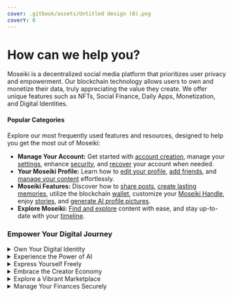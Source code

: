 ```yaml
---
cover: .gitbook/assets/Untitled design (8).png
coverY: 0
---
```


# How can we help you?

Moseiki is a decentralized social media platform that prioritizes user privacy and empowerment. Our blockchain technology allows users to own and monetize their data, truly appreciating the value they create. We offer unique features such as NFTs, Social Finance, Daily Apps, Monetization, and Digital Identities.

#### Popular Categories

Explore our most frequently used features and resources, designed to help you get the most out of Moseiki:

* **Manage Your Account:** Get started with [account creation](manage-your-account/sign-up-and-get-started/create-a-moseiki-account.md), manage your [settings](manage-your-account/create-a-moseiki-account/account-settings/), enhance [security](manage-your-account/sign-up-and-get-started/account-security.md), and [recover](manage-your-account/sign-up-and-get-started/account-recovery.md) your account when needed.
* **Your Moseiki Profile:** Learn how to [edit your profile](manage-your-account/your-moseiki-profile/edit-your-profile.md), [add friends](manage-your-account/your-moseiki-profile/edit-your-profile.md#how-to-add-users-as-friends-to-your-profile), and [manage your content](moseiki-features/share-a-post/create-a-post.md) effortlessly.
* **Moseiki Features:** Discover how to [share posts](moseiki-features/share-a-post/engage-with-posts/share.md), [create lasting memories](moseiki-features/create-a-memory.md), utilize the blockchain [wallet](moseiki-features/blockchain-wallet.md), customize your [Moseiki Handle](moseiki-features/moseiki-handle.md), enjoy [stories](moseiki-features/stories.md), and [generate AI profile pictures](moseiki-features/ai-profile-picture-generation.md).
* **Explore Moseiki:** [Find and explore](explore-moseiki/search-and-explore.md) content with ease, and stay up-to-date with your [timeline](explore-moseiki/how-timeline-works.md).

### Empower Your Digital Journey

<details>

<summary>Own Your Digital Identity</summary>

At Moseiki, your digital identity is uniquely yours. Claim your exclusive Moseiki Handle to interact and participate within a secure, decentralized environment. With full ownership of your data, you can confidently express yourself and engage with the community.

</details>

<details>

<summary>Experience the Power of AI</summary>

Meet MO, your personal AI assistant, designed to enhance your Moseiki journey. From personalized support to creative tools, MO is here to help you navigate and maximize the platform's potential.

</details>

<details>

<summary>Express Yourself Freely</summary>

Unleash your creativity and share your experiences without limitations. Moseiki ensures that your data remains yours, providing a platform where your voice can be heard without compromise.

</details>

<details>

<summary>Embrace the Creator Economy</summary>

Monetize your talents and creativity through our innovative NFT features. Turn your digital creations into valuable assets and unlock new revenue streams, transforming your hobbies into thriving ventures.

</details>

<details>

<summary>Explore a Vibrant Marketplace</summary>

Dive into a bustling marketplace where you can discover, buy, sell, and trade unique digital creations. Connect with a global community of artists and collectors, and find inspiration in the diverse array of digital art and collectibles.

</details>

<details>

<summary>Manage Your Finances Securely</summary>

The Moseiki Wallet offers a safe and intuitive space to store and manage your cryptocurrencies and NFTs. Enjoy peace of mind knowing your digital assets are protected with the highest security standards.

</details>
